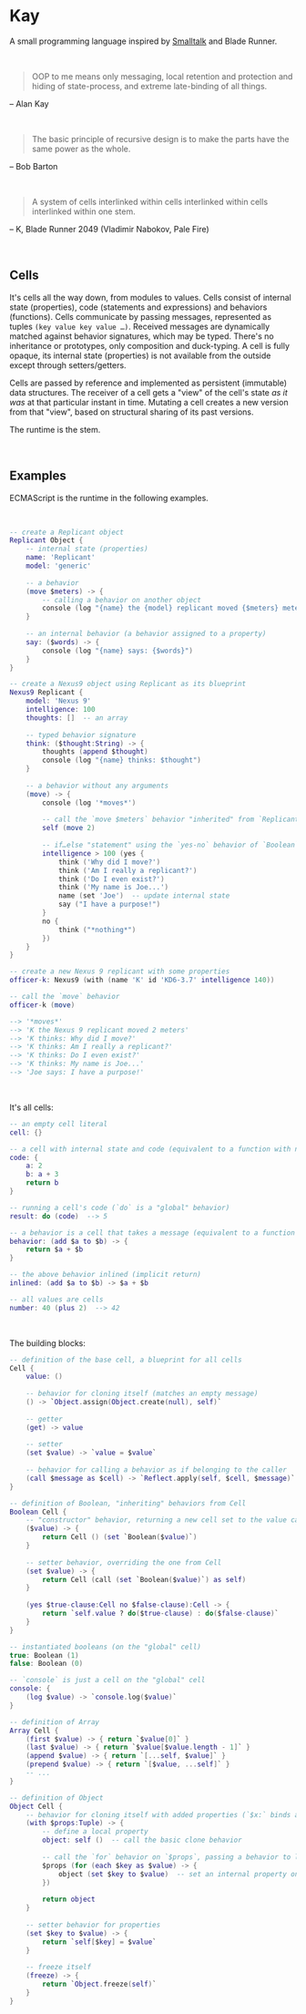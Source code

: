 # Kay

A small programming language inspired by [Smalltalk](http://worrydream.com/refs/Ingalls%20-%20Design%20Principles%20Behind%20Smalltalk.pdf) and Blade Runner.

<br/>

> OOP to me means only messaging, local retention and protection and hiding of state-process, and extreme late-binding of all things.

– Alan Kay

<br/>

> The basic principle of recursive design is to make the parts have the same power as the whole.

– Bob Barton

<br/>

> A system of cells interlinked within cells interlinked within cells interlinked within one stem.

– K, Blade Runner 2049 (Vladimir Nabokov, Pale Fire)

<br/>

## Cells

It's cells all the way down, from modules to values. Cells consist of internal state (properties), code (statements and expressions) and behaviors (functions). Cells communicate by passing messages, represented as tuples `(key value key value …)`. Received messages are dynamically matched against behavior signatures, which may be typed. There's no inheritance or prototypes, only composition and duck-typing. A cell is fully opaque, its internal state (properties) is not available from the outside except through setters/getters.

Cells are passed by reference and implemented as persistent (immutable) data structures. The receiver of a cell gets a "view" of the cell's state _as it was_ at that particular instant in time. Mutating a cell creates a new version from that "view", based on structural sharing of its past versions.

The runtime is the stem.

<br/>

## Examples

ECMAScript is the runtime in the following examples.

<br/>

```lua
-- create a Replicant object
Replicant Object {
    -- internal state (properties)
    name: 'Replicant'
    model: 'generic'
    
    -- a behavior
    (move $meters) -> {
        -- calling a behavior on another object
        console (log "{name} the {model} replicant moved {$meters} meters")
    }
    
    -- an internal behavior (a behavior assigned to a property)
    say: ($words) -> {
        console (log "{name} says: {$words}")
    }
}

-- create a Nexus9 object using Replicant as its blueprint
Nexus9 Replicant {
    model: 'Nexus 9'
    intelligence: 100
    thoughts: []  -- an array
    
    -- typed behavior signature
    think: ($thought:String) -> {
        thoughts (append $thought)
        console (log "{name} thinks: $thought")
    }
    
    -- a behavior without any arguments
    (move) -> {
        console (log '*moves*')
        
        -- call the `move $meters` behavior "inherited" from `Replicant`
        self (move 2)
        
        -- if…else "statement" using the `yes-no` behavior of `Boolean`
        intelligence > 100 (yes {
            think ('Why did I move?')
            think ('Am I really a replicant?')
            think ('Do I even exist?')
            think ('My name is Joe...')
            name (set 'Joe')  -- update internal state
            say ("I have a purpose!")
        }
        no {
            think ("*nothing*")
        })
    }
}

-- create a new Nexus 9 replicant with some properties
officer-k: Nexus9 (with (name 'K' id 'KD6-3.7' intelligence 140))

-- call the `move` behavior
officer-k (move)

--> '*moves*'
--> 'K the Nexus 9 replicant moved 2 meters'
--> 'K thinks: Why did I move?'
--> 'K thinks: Am I really a replicant?'
--> 'K thinks: Do I even exist?'
--> 'K thinks: My name is Joe...'
--> 'Joe says: I have a purpose!'
```

<br/>

It's all cells:

```lua
-- an empty cell literal
cell: {}

-- a cell with internal state and code (equivalent to a function with no arguments)
code: {
    a: 2
    b: a + 3
    return b
}

-- running a cell's code (`do` is a "global" behavior)
result: do (code)  --> 5

-- a behavior is a cell that takes a message (equivalent to a function with arguments)
behavior: (add $a to $b) -> {
    return $a + $b
}

-- the above behavior inlined (implicit return)
inlined: (add $a to $b) -> $a + $b

-- all values are cells
number: 40 (plus 2)  --> 42
```

<br/>

The building blocks:

```lua
-- definition of the base cell, a blueprint for all cells
Cell {
    value: ()
    
    -- behavior for cloning itself (matches an empty message)
    () -> `Object.assign(Object.create(null), self)`
    
    -- getter
    (get) -> value
    
    -- setter
    (set $value) -> `value = $value`
    
    -- behavior for calling a behavior as if belonging to the caller
    (call $message as $cell) -> `Reflect.apply(self, $cell, $message)`
}

-- definition of Boolean, "inheriting" behaviors from Cell
Boolean Cell {
    -- "constructor" behavior, returning a new cell set to the value cast to boolean
    ($value) -> {
        return Cell () (set `Boolean($value)`)
    }
    
    -- setter behavior, overriding the one from Cell
    (set $value) -> {
        return Cell (call (set `Boolean($value)`) as self)
    }
    
    (yes $true-clause:Cell no $false-clause):Cell -> {
        return `self.value ? do($true-clause) : do($false-clause)`
    }
}

-- instantiated booleans (on the "global" cell)
true: Boolean (1)
false: Boolean (0)

-- `console` is just a cell on the "global" cell
console: {
    (log $value) -> `console.log($value)`
}

-- definition of Array
Array Cell {
    (first $value) -> { return `$value[0]` }
    (last $value) -> { return `$value[$value.length - 1]` }
    (append $value) -> { return `[...self, $value]` }
    (prepend $value) -> { return `[$value, ...self]` }
    -- ...
}

-- definition of Object
Object Cell {
    -- behavior for cloning itself with added properties (`$x:` binds a value as a local name)
    (with $props:Tuple) -> {
        -- define a local property
        object: self ()  -- call the basic clone behavior
        
        -- call the `for` behavior on `$props`, passing a behavior to loop over its items
        $props (for (each $key as $value) -> {
            object (set $key to $value)  -- set an internal property on the object
        })
        
        return object
    }
    
    -- setter behavior for properties
    (set $key to $value) -> {
        return `self[$key] = $value`
    }
    
    -- freeze itself
    (freeze) -> {
        return `Object.freeze(self)`
    }
}
```
